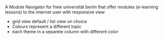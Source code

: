 

A Module Navigator for freie universität berlin that offer modules (e-learning lessons) to the internet user with responsive view

   - grid view default / list view on choice
   - Colours represent a different topic
   - each theme in a separete column with different color

